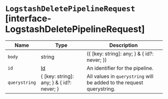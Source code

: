 # `LogstashDeletePipelineRequest` [interface-LogstashDeletePipelineRequest]

| Name | Type | Description |
| - | - | - |
| `body` | string | ({ [key: string]: any; } & { id?: never; }) | All values in `body` will be added to the request body. |
| `id` | [Id](./Id.md) | An identifier for the pipeline. |
| `querystring` | { [key: string]: any; } & { id?: never; } | All values in `querystring` will be added to the request querystring. |
